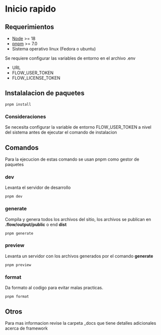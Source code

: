 # Inicio rapido
## Requerimientos
- [Node](https://nodejs.org/en/) >= 18
- [pnpm](https://pnpm.io/) >= 7.0
- Sistema operativo linux (Fedora o ubuntu)

Se requiere configurar las variables de entorno en el archivo .env
- URL
- FLOW_USER_TOKEN
- FLOW_LICENSE_TOKEN
## Instalalacion de paquetes

```
pnpm install
```
### Consideraciones
Se necesita configurar la variable de entorno FLOW_USER_TOKEN a nivel del sistema antes de ejecutar el comando de instalacion
## Comandos
Para la ejecucion de estas comando se usan pnpm como gestor de paquetes
### dev
Levanta el servidor de desarrollo
```
pnpm dev
```

### generate
Compila y genera todos los archivos del sitio, los archivos se publican en **.flow/output/public** o end **dist**
```
pnpm generate
```
### preview

Levanta un servidor con los archivos generados por el comando **generate**

```
pnpm preview
```

### format
Da formato al codigo para evitar malas practicas.

```
pnpm format
```

## Otros

Para mas informacion revise la carpeta _docs que tiene detalles adicionales acerca de framework